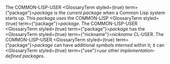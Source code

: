  



The COMMON-LISP-USER <GlossaryTerm styled={true} term={"package"}><i>package</i></GlossaryTerm> is the *current package* when a Common Lisp system starts up. This *package uses* the COMMON-LISP <GlossaryTerm styled={true} term={"package"}><i>package</i></GlossaryTerm>. The COMMON-LISP-USER <GlossaryTerm styled={true} term={"package"}><i>package</i></GlossaryTerm> has the <GlossaryTerm styled={true} term={"nickname"}><i>nickname</i></GlossaryTerm> CL-USER. The COMMON-LISP-USER <GlossaryTerm styled={true} term={"package"}><i>package</i></GlossaryTerm> can have additional *symbols interned* within it; it can <GlossaryTerm styled={true} term={"use"}><i>use</i></GlossaryTerm> other *implementation-defined packages*. 




